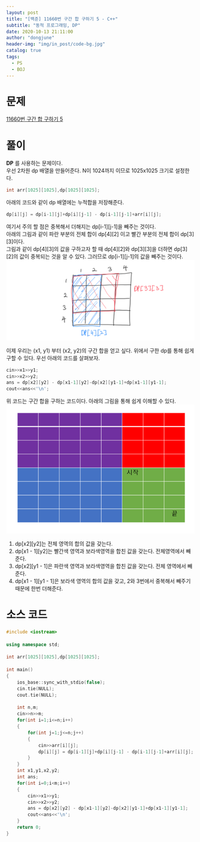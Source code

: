 ```yaml
---
layout: post
title: "[백준] 11660번 구간 합 구하기 5 - C++"
subtitle: "동적 프로그래밍, DP"
date: 2020-10-13 21:11:00
author: "dongjune"
header-img: "img/in_post/code-bg.jpg"
catalog: true
tags:
  - PS
  - BOJ
---
```


# 문제

[11660번 구간 합 구하기 5](https://www.acmicpc.net/problem/1753)

# 풀이

**DP** 를 사용하는 문제이다.  
우선 2차원 dp 배열을 만들어준다. N이 1024까지 이므로 1025x1025 크기로 설정한다.

```c++
int arr[1025][1025],dp[1025][1025];
```

아래의 코드와 같이 dp 배열에는 누적합을 저장해준다.

```c++
dp[i][j] = dp[i-1][j]+dp[i][j-1] - dp[i-1][j-1]+arr[i][j];
```

여기서 주의 할 점은 중복해서 더해지는 dp[i-1][j-1]을 빼주는 것이다.  
아래의 그림과 같이 파란 부분의 전체 합이 dp[4][2] 이고 빨간 부분의 전체 합이 dp[3][3]이다.  
그림과 같이 dp[4][3]의 값을 구하고자 할 때 dp[4][2]와 dp[3][3]을 더하면 dp[3][2]의 값이 중복되는 것을 알 수 있다. 그러므로 dp[i-1][j-1]의 값을 빼주는 것이다.
![1](/assets/img/11660-1.png)

이제 우리는 (x1, y1) 부터 (x2, y2)의 구간 합을 얻고 싶다. 위에서 구한 dp를 통해 쉽게 구할 수 있다. 우선 아래의 코드를 살펴보자.

```c++
cin>>x1>>y1;
cin>>x2>>y2;
ans = dp[x2][y2] - dp[x1-1][y2]-dp[x2][y1-1]+dp[x1-1][y1-1];
cout<<ans<<'\n';
```

위 코드는 구간 합을 구하는 코드이다. 아래의 그림을 통해 쉽게 이해할 수 있다.
![2](/assets/img/11660-2.png)

1. dp[x2][y2]는 전체 영역의 합의 값을 갖는다.
2. dp[x1 - 1][y2]는 빨간색 영역과 보라색영역을 합친 값을 갖는다. 전체영역에서 빼준다.
3. dp[x2][y1 - 1]은 파란색 영역과 보라색영역을 합친 값을 갖는다. 전체 영역에서 빼준다.
4. dp[x1 - 1][y1 - 1]은 보라색 영역의 합의 값을 갖고, 2와 3번에서 중복해서 빼주기 때문에 한번 더해준다.

# 소스 코드

```c++
#include <iostream>

using namespace std;

int arr[1025][1025],dp[1025][1025];

int main()
{
    ios_base::sync_with_stdio(false);
    cin.tie(NULL);
    cout.tie(NULL);

    int n,m;
    cin>>n>>m;
    for(int i=1;i<=n;i++)
    {
        for(int j=1;j<=n;j++)
        {
            cin>>arr[i][j];
            dp[i][j] = dp[i-1][j]+dp[i][j-1] - dp[i-1][j-1]+arr[i][j];
        }
    }
    int x1,y1,x2,y2;
    int ans;
    for(int i=0;i<m;i++)
    {
        cin>>x1>>y1;
        cin>>x2>>y2;
        ans = dp[x2][y2] - dp[x1-1][y2]-dp[x2][y1-1]+dp[x1-1][y1-1];
        cout<<ans<<'\n';
    }
    return 0;
}
```
